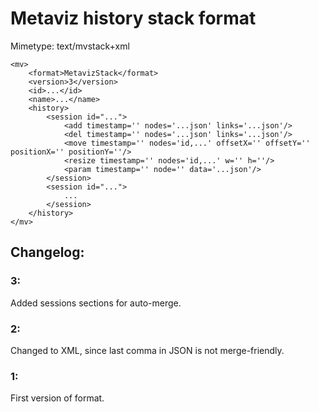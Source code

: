 # Metaviz history stack format

Mimetype: text/mvstack+xml

    <mv>
        <format>MetavizStack</format>
        <version>3</version>
	    <id>...</id>
        <name>...</name>
	    <history>
	        <session id="...">
		        <add timestamp='' nodes='...json' links='...json'/>
		        <del timestamp='' nodes='...json' links='...json'/>
		        <move timestamp='' nodes='id,...' offsetX='' offsetY='' positionX='' positionY=''/>
		        <resize timestamp='' nodes='id,...' w='' h=''/>
		        <param timestamp='' node='' data='...json'/>
	        </session>
	        <session id="...">
	            ...
	        </session>
	    </history>
	</mv>

## Changelog:

### 3:
Added sessions sections for auto-merge.

### 2:
Changed to XML, since last comma in JSON is not merge-friendly.

### 1:
First version of format.